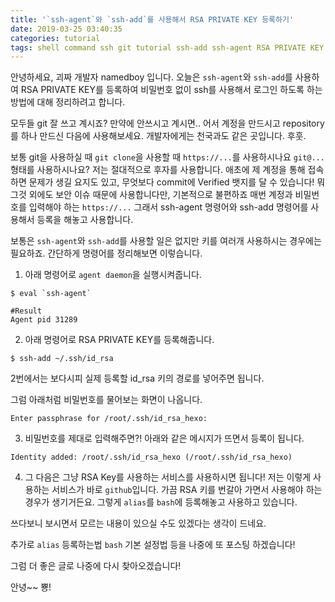 ```yaml
---
title: '`ssh-agent`와 `ssh-add`를 사용해서 RSA PRIVATE KEY 등록하기'
date: 2019-03-25 03:40:35
categories: tutorial
tags: shell command ssh git tutorial ssh-add ssh-agent RSA PRIVATE KEY
---
```


안녕하세요, 괴짜 개발자 namedboy 입니다.
오늘은 `ssh-agent`와 `ssh-add`를 사용하여 RSA PRIVATE KEY를 등록하여 비밀번호 없이 ssh를 사용해서 로그인 하도록 하는 방법에 대해 정리하려고 합니다.

모두들 git 잘 쓰고 계시죠? 만약에 안쓰시고 계시면.. 어서 계정을 만드시고 repository를 하나 만드신 다음에 사용해보세요.
개발자에게는 천국과도 같은 곳입니다. 후훗.

보통 git을 사용하실 때 `git clone`을 사용할 때 `https://...`를 사용하시나요 `git@...`형태를 사용하시나요?
저는 절대적으로 후자를 사용합니다. 애초에 제 계정을 통해 접속하면 문제가 생길 요지도 있고, 무엇보다 commit에 Verified 뱃지를 달 수 있습니다! 뭐 그것 외에도 보안 이슈 때문에 사용합니다만, 기본적으로 불편하죠 매번 계정과 비밀번호를 입력해야 하는 `https://...`
그래서 ssh-agent 명령어와 ssh-add 명령어를 사용해서 등록을 해놓고 사용합니다.

보통은 `ssh-agent`와 `ssh-add`를 사용할 일은 없지만 키를 여러개 사용하시는 경우에는 필요하죠.
간단하게 명령어를 정리해보면 이렇습니다.

1. 아래 명령어로 `agent daemon`을 실행시켜줍니다.
```
$ eval `ssh-agent`
```
```
#Result
Agent pid 31289
```

2. 아래 명령어로 RSA PRIVATE KEY를 등록해줍니다.
```
$ ssh-add ~/.ssh/id_rsa
```

2번에서는 보다시피 실제 등록할 id_rsa 키의 경로를 넣어주면 됩니다.

그럼 아래처럼 비밀번호를 물어보는 화면이 나옵니다.
```
Enter passphrase for /root/.ssh/id_rsa_hexo:
```

3. 비밀번호를 제대로 입력해주면?! 아래와 같은 메시지가 뜨면서 등록이 됩니다.
```
Identity added: /root/.ssh/id_rsa_hexo (/root/.ssh/id_rsa_hexo)
```

4. 그 다음은 그냥 RSA Key를 사용하는 서비스를 사용하시면 됩니다!
저는 이렇게 사용하는 서비스가 바로 `github`입니다.
가끔 RSA 키를 번갈아 가면서 사용해야 하는 경우가 생기거든요.
그렇게 `alias`를 `bash`에 등록해놓고 사용하고 있습니다.

쓰다보니 보시면서 모르는 내용이 있으실 수도 있겠다는 생각이 드네요.

추가로 `alias` 등록하는법 `bash` 기본 설정법 등을 나중에 또 포스팅 하겠습니다!

그럼 더 좋은 글로 나중에 다시 찾아오겠습니다!

안녕~~ 뿅!